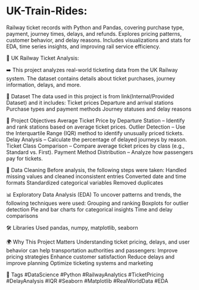 # UK-Train-Rides: 
Railway ticket records with Python and Pandas, covering purchase type, payment, journey times, delays, and refunds. Explores pricing patterns, customer behavior, and delay reasons. Includes visualizations and stats for EDA, time series insights, and improving rail service efficiency.

🚆 UK Railway Ticket Analysis: 

➡️ This project analyzes real-world ticketing data from the UK Railway system. The dataset contains details about ticket purchases, journey information, delays, and more.

📁 Dataset The data used in this project is from link(Internal/Provided Dataset) and it includes:
Ticket prices
Departure and arrival stations
Purchase types and payment methods
Journey statuses and delay reasons

🎯 Project Objectives
Average Ticket Price by Departure Station – Identify and rank stations based on average ticket prices.
Outlier Detection – Use the Interquartile Range (IQR) method to identify unusually priced tickets.
Delay Analysis – Calculate the percentage of delayed journeys by reason.
Ticket Class Comparison – Compare average ticket prices by class (e.g., Standard vs. First).
Payment Method Distribution – Analyze how passengers pay for tickets.

🧼 Data Cleaning
Before analysis, the following steps were taken:
Handled missing values and cleaned inconsistent entries
Converted date and time formats
Standardized categorical variables
Removed duplicates

📊 Exploratory Data Analysis (EDA)
To uncover patterns and trends, the following techniques were used:
Grouping and ranking
Boxplots for outlier detection
Pie and bar charts for categorical insights
Time and delay comparisons

🛠️ Libraries Used
pandas, numpy, matplotlib, seaborn

🌍 Why This Project Matters
Understanding ticket pricing, delays, and user behavior can help transportation authorities and passengers:
Improve pricing strategies
Enhance customer satisfaction
Reduce delays and improve planning
Optimize ticketing systems and marketing

🔖 Tags
#DataScience #Python #RailwayAnalytics #TicketPricing #DelayAnalysis #IQR #Seaborn #Matplotlib #RealWorldData #EDA

